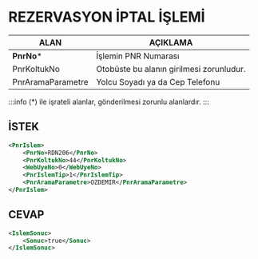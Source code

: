# REZERVASYON İPTAL İŞLEMİ
|ALAN|AÇIKLAMA|
| ----------------- | ---------------------------------------- |
| **PnrNo***       | İşlemin PNR Numarası                     |
| PnrKoltukNo       | Otobüste bu alanın girilmesi zorunludur. |
| PnrAramaParametre | Yolcu Soyadı ya da Cep Telefonu          |

:::info
(*) ile işrateli alanlar, gönderilmesi zorunlu alanlardır.
:::

## İSTEK

```xml
<PnrIslem>
	<PnrNo>RDN206</PnrNo>
	<PnrKoltukNo>44</PnrKoltukNo>
	<WebUyeNo>0</WebUyeNo>
	<PnrIslemTip>1</PnrIslemTip>
	<PnrAramaParametre>OZDEMIR</PnrAramaParametre>
</PnrIslem>
```

## CEVAP

```xml
<IslemSonuc>
	<Sonuc>true</Sonuc>
</IslemSonuc>
```
